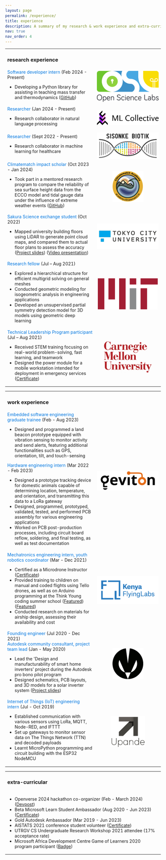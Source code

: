 ```yaml
---
layout: page
permalink: /experience/
title: experience
description: A summary of my research & work experience and extra-curricular involvements.
nav: true
nav_order: 4
---
```


<style>
/* .styled-company {
    color: #0076df;
} */

/* Define a class for the styled span */
.styled-role {
    color: #0076df;
}

/* Define a class for the styled image */
.styled-img {
    float: center;
    object-fit: contain;
    max-width: 200px;
    height: auto;
    max-height: 100px;
}

/* For mobile phone view */
  @media screen and (max-width: 768px) { 
    .styled-img {
      width: 60px;
      height: auto;
    }
  }
</style>

<table>

<tr>
<td><h3>research experience</h3></td>
</tr>

<tr>
<td><span class="styled-role">Software developer intern</span> (Feb 2024 - Present)
<ul>
  <li>Developing a Python library for assisting in teaching mass transfer and thermodynamics 
  (<a href="https://github.com/osl-pocs/fqlearn">GitHub</a>)</li>
</ul></td>
<td style="text-align: center"><img class="styled-img" src="/assets/img/OSL.png" /></td>
</tr>

<tr>
<td><span class="styled-role">Researcher</span> (Jan 2024 - Present)
<ul>
  <li>Research collaborator in natural language processing</li>
</ul>
</td>
<td style="text-align: center"><img class="styled-img" src="/assets/img/MLC.png" /></td>
</tr>

<tr>
<td><span class="styled-role">Researcher</span> (Sept 2022 - Present)
<ul>
  <li>Research collaborator in machine learning for healthcare</li>
</ul>
</td>
<td style="text-align: center"><img class="styled-img" src="/assets/img/SisonkeBiotik.png" /></td>
</tr>

<tr>
<td><span class="styled-role">Climatematch impact scholar</span> (Oct 2023 - Jan 2024)
<ul>
  <li>Took part in a mentored research program to compare the reliability of sea surface height data from the ECCO model and tidal gauge data under the influence of extreme weather events
  (<a href="https://github.com/FranckPrts/CMA_2023_Project">GitHub</a>)</li>
</ul></td>
<td style="text-align: center"><img class="styled-img" src="/assets/img/Climatematch academy logo.jpeg" /></td>
</tr>

<tr>
<td><span class="styled-role">Sakura Science exchange student</span> (Oct 2022)
<ul>
  <li>Mapped university building floors using LiDAR to generate point cloud maps, and compared them to actual floor plans to assess the accuracy
  (<a href="https://docs.google.com/presentation/u/0/d/16vXem3u9ALhnsKBx8YZVZleu-DBJgQBa4F-c1GQZbn0/edit">Project slides</a>) 
  (<a href="https://youtu.be/CqNXNicfxcQ">Video presentation</a>)</li>
</ul></td>
<td style="text-align: center"><img class="styled-img" src="/assets/img/TCU.jpg" /></td>
</tr>

<tr>
<td><span class="styled-role">Research fellow</span> (Jul – Aug 2021)
<ul>
  <li>Explored a hierarchical structure for efficient multigrid solving on general meshes</li>
  <li>Conducted geometric modeling for isogeometric analysis in engineering applications</li>
  <li>Developed an unsupervised partial symmetry detection model for 3D models using geometric deep learning</li>
</ul></td>
<td style="text-align: center"><img class="styled-img" src="/assets/img/MIT.png" /></td>
</tr>

<tr>
<td><span class="styled-role">Technical Leadership Program participant</span> (Jul – Aug 2021)
<ul>
  <li>Received STEM training focusing on real-world problem-solving, fast learning, and teamwork</li>
  <li>Designed the power module for a mobile workstation intended for deployment in emergency services
  (<a href="https://drive.google.com/file/d/1s-xkaC8kYttWQbf2LQoSUB-a9emcN8g9/view?usp=sharing">Certificate</a>)</li>
</ul></td>
<td style="text-align: center"><img class="styled-img" src="/assets/img/CMU.jpg" /></td>
</tr>

</table>

<table>

<tr>
<td><h3>work experience</h3></td>
</tr>

<tr>
<td><span class="styled-role">Embedded software engineering graduate trainee</span> (Feb - Aug 2023)
<ul><li>Designed and programmed a land beacon prototype equipped with vibration sensing to monitor activity and send alerts, featuring additional functionalities such as GPS, orientation, tilt, and touch-sensing</li></ul>
<span class="styled-role">Hardware engineering intern</span> (Mar 2022 - Feb 2023)
<ul>
<li>Designed a prototype tracking device for domestic animals capable of determining location, temperature, and orientation, and transmitting this data to a LoRa gateway</li>
<li>Designed, programmed, prototyped, validated, tested, and performed PCB assembly for various engineering applications</li>
<li>Worked on PCB post-production processes, including circuit board reflow, soldering, and final testing, as well as test documentation</li>
</ul></td>
<td style="text-align: center"><img class="styled-img" src="/assets/img/Geviton.png" /></td>
</tr>

<tr>
<td><span class="styled-role">Mechatronics engineering intern, youth robotics coordinator</span> (Mar - Dec 2021)
<ul>
<li>Certified as a Microdrone Instructor
(<a href="https://drive.google.com/file/d/1BuKy3S77jTEzzIMgzc49ReXYDCnpv5iL/view">Certificate</a>)</li>
<li>Provided training to children on manual and coded flights using Tello drones, as well as on Arduino programming at the Think Young coding summer school
(<a href="https://blog.werobotics.org/2022/03/08/fly-for-the-future-project-takes-flight-in-senegal-kenya/">Featured</a>)
(<a href="https://flyinglabs.org/portfolio/10th-edition-coding-summer-school-with-arduino/">Featured</a>)</li>
<li>Conducted research on materials for airship design, assessing their availability and cost</li>
</ul>
</td>
<td style="text-align: center"><img class="styled-img" src="/assets/img/Kenya Flying Labs.png" /></td>
</tr>

<tr>
<td><span class="styled-role">Founding engineer</span> (Jul 2020 - Dec 2021)<br>
<span class="styled-role">Autodesk community consultant, project team lead</span> (Jan - May 2020)
<ul>
<li>Lead the 'Design and manufacturability of smart home inverters' project during the Autodesk pro bono pilot program</li>
<li>Designed schematics, PCB layouts, and 3D models for a solar inverter system
(<a href="https://docs.google.com/presentation/d/1KrTVAxAbcux1UlYf01tTnq29lDOVFfjCGHu3sFKktZw/edit?usp=sharing">Project slides</a>)</li>
</ul>
</td>
<td style="text-align: center"><img class="styled-img" src="/assets/img/Moon Innovations.jpeg" /></td>
</tr>

<tr>
<td><span class="styled-role">Internet of Things (IoT) engineering intern</span> (Jul - Oct 2019)
<ul>
<li>Established communication with various sensors using LoRa, MQTT, Node-RED, and IFTTT</li> 
<li>Set up gateways to monitor sensor data on The Things Network (TTN) and decoded payloads</li> 
<li>Learnt MicroPython programming and circuit building with the ESP32 NodeMCU</li>
</ul>
</td>
<td style="text-align: center"><img class="styled-img" src="/assets/img/Upande.png" /></td>
</tr>

</table>

<table>

<tr>
<td><h3>extra-curricular</h3></td>
</tr>

<tr><td>
<ul>
  <li>Openverse 2024 hackathon co-organizer (Feb - March 2024)
  (<a href="https://openverse24.devpost.com/">Devpost</a>)</li>
  <li>Beta Microsoft Learn Student Ambassador (Aug 2020 - Jun 2023)
  (<a href="https://drive.google.com/file/d/1QSyQXBWv1iFGJ0uvXuzA6zY4rbsDK6Et/view?usp=sharing">Certificate</a>)</li>
  <li>Gold Autodesk Ambassador (Mar 2019 - Jun 2023)</li>
  <li>AISTATS 2021 conference student volunteer
  (<a href="https://drive.google.com/file/d/10Ut2KDH0laJC3EkxXaBa3rAbc0hXSWGK/view?usp=sharing">Certificate</a>)</li>
  <li>UTRGV CS Undergraduate Research Workshop 2021 attendee (17% acceptance rate)</li>
  <li>Microsoft Africa Development Centre Game of Learners 2020 program participant
  (<a href="https://www.credly.com/badges/362e721e-4b9a-41a8-adc2-2272dfedb5d4">Badge</a>)</li>
</ul>
</td></tr>

</table>